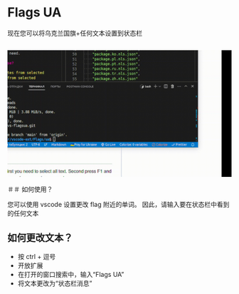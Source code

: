 # Flags UA

现在您可以将乌克兰国旗+任何文本设置到状态栏

##

[![Vscode 扩展](/translations/demo.gif 'Vscode 扩展演示')](https://learnwithyan.com)

＃＃ 如何使用？

您可以使用 vscode 设置更改 flag 附近的单词。 因此，请输入要在状态栏中看到的任何文本

## 如何更改文本？

- 按 ctrl + 逗号
- 开放扩展
- 在打开的窗口搜索中，输入“Flags UA”
- 将文本更改为“状态栏消息”

#
